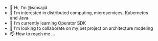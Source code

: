 - 👋 Hi, I’m @smsajid
- 👀 I’m interested in distributed computing, microservices, Kubernetes and Java
- 🌱 I’m currently learning Operator SDK
- 💞️ I’m looking to collaborate on my pet project on architecture modeling
- 📫 How to reach me ...

<!---
smsajid/smsajid is a ✨ special ✨ repository because its `README.md` (this file) appears on your GitHub profile.
You can click the Preview link to take a look at your changes.
--->
